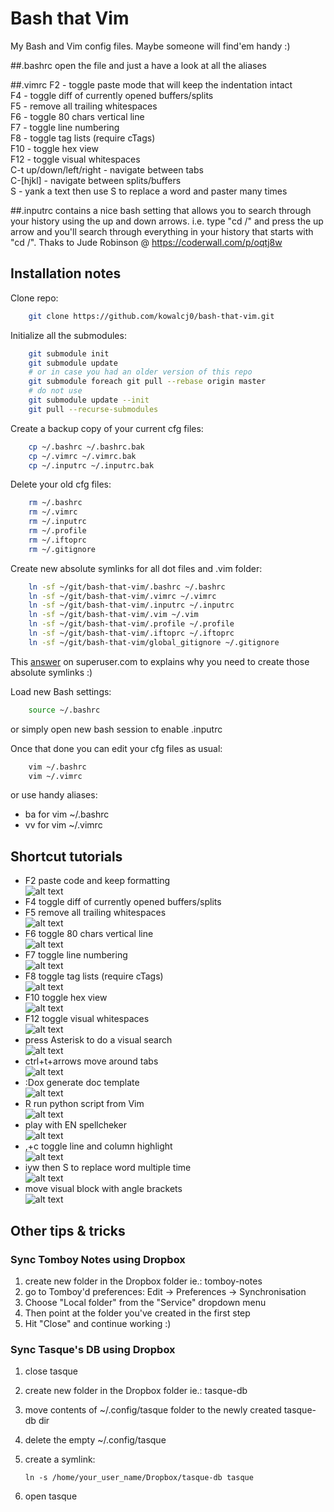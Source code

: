 # Bash that Vim

My Bash and Vim config files. Maybe someone will find'em handy :)


##.bashrc
open the file and just a have a look at all the aliases

##.vimrc
F2 - toggle paste mode that will keep the indentation intact  
F4 - toggle diff of currently opened buffers/splits  
F5 - remove all trailing whitespaces  
F6 - toggle 80 chars vertical line  
F7 - toggle line numbering  
F8 - toggle tag lists (require cTags)  
F10 - toggle hex view  
F12 - toggle visual whitespaces  
C-t up/down/left/right - navigate between tabs  
C-[hjkl] - navigate between splits/buffers  
S - yank a text then use S to replace a word and paster many times  


##.inputrc 
contains a nice bash setting that allows you to search through your 
history using the up and down arrows.
i.e. type "cd /" and press the up arrow and you'll search through everything
in your history that starts with "cd /".
Thaks to Jude Robinson @ https://coderwall.com/p/oqtj8w


## Installation notes

Clone repo:
```bash
    git clone https://github.com/kowalcj0/bash-that-vim.git
```

Initialize all the submodules:
```bash
    git submodule init
    git submodule update
    # or in case you had an older version of this repo
    git submodule foreach git pull --rebase origin master
    # do not use
    git submodule update --init
    git pull --recurse-submodules
```

Create a backup copy of your current cfg files:
```bash
    cp ~/.bashrc ~/.bashrc.bak
    cp ~/.vimrc ~/.vimrc.bak
    cp ~/.inputrc ~/.inputrc.bak
```

Delete your old cfg files:
```bash
    rm ~/.bashrc 
    rm ~/.vimrc
    rm ~/.inputrc
    rm ~/.profile
    rm ~/.iftoprc
    rm ~/.gitignore
```

Create new absolute symlinks for all dot files and .vim folder:
```bash
    ln -sf ~/git/bash-that-vim/.bashrc ~/.bashrc
    ln -sf ~/git/bash-that-vim/.vimrc ~/.vimrc
    ln -sf ~/git/bash-that-vim/.inputrc ~/.inputrc
    ln -sf ~/git/bash-that-vim/.vim ~/.vim
    ln -sf ~/git/bash-that-vim/.profile ~/.profile
    ln -sf ~/git/bash-that-vim/.iftoprc ~/.iftoprc
    ln -sf ~/git/bash-that-vim/global_gitignore ~/.gitignore
```
This [answer](http://superuser.com/a/422477) on superuser.com to explains why 
you need to create those absolute symlinks :)


Load new Bash settings:
```bash
    source ~/.bashrc
```
or simply open new bash session to enable .inputrc

Once that done you can edit your cfg files as usual:
```bash
    vim ~/.bashrc 
    vim ~/.vimrc
```

or use handy aliases:
* ba for vim ~/.bashrc
* vv for vim ~/.vimrc


## Shortcut tutorials

* F2 paste code and keep formatting  
![alt text](./docs/F2-paste_with_formatting.gif "Paste code and keep formatting")
* F4 toggle diff of currently opened buffers/splits
* F5 remove all trailing whitespaces  
![alt text](./docs/F5-remove_all_trailing_whitespaces_-_and_F12_show_all_whitespaces.gif "Remove all trailing whitespaces")
* F6 toggle 80 chars vertical line  
![alt text](./docs/F6-toggle-80_chars_code_line_warning.gif "")
* F7 toggle line numbering  
![alt text](./docs/F7-toggle_line_numbering.gif "")
* F8 toggle tag lists (require cTags)  
![alt text](./docs/F8-toggle_tag_list.gif "")
* F10 toggle hex view  
![alt text](./docs/F10-toggle-hex-editor.gif "")
* F12 toggle visual whitespaces  
![alt text](./docs/F12-toggle-visual_whitespaces.gif "")
* press Asterisk to do a visual search  
![alt text](./docs/Asterisk-visual_search.gif "")
* ctrl+t+arrows move around tabs  
![alt text](./docs/Ctrl+T+arrows-move_around_tabs.gif "")
* :Dox generate doc template  
![alt text](./docs/Doxygen_plugin.gif "")
* R run python script from Vim  
![alt text](./docs/R-run-standalone_python-script.gif "")
* play with EN spellcheker  
![alt text](./docs/spell_checker.gif "")
* ,+c toggle line and column highlight  
![alt text](./docs/comma+c-toggle_line_and_column_highlight.gif "")
* iyw then S to replace word multiple time  
![alt text](./docs/iyw_then_S-to_replace_words_multiple_times.gif "")
* move visual block with angle brackets  
![alt text](./docs/moving_a_visual_block_indentation_with_angle_brackets.gif "")

## Other tips & tricks

### Sync Tomboy Notes using Dropbox
1. create new folder in the Dropbox folder ie.: tomboy-notes
2. go to Tomboy'd preferences: Edit -> Preferences -> Synchronisation
3. Choose "Local folder" from the "Service" dropdown menu
4. Then point at the folder you've created in the first step
5. Hit "Close" and continue working :)


### Sync Tasque's DB using Dropbox
1. close tasque
2.  create new folder in the Dropbox folder ie.: tasque-db
3.  move contents of ~/.config/tasque folder to the newly created tasque-db dir
4.  delete the empty ~/.config/tasque
5.  create a symlink:

        ln -s /home/your_user_name/Dropbox/tasque-db tasque

6.  open tasque
